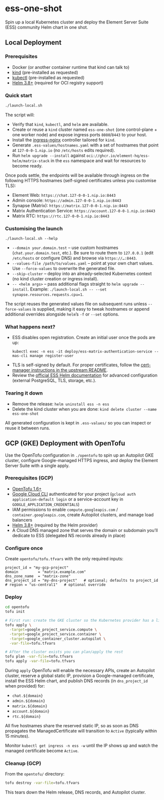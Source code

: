 # ess-one-shot

Spin up a local Kubernetes cluster and deploy the Element Server Suite (ESS) community Helm chart in one shot.

## Local Deployment

### Prerequisites

- Docker (or another container runtime that kind can talk to)
- [kind](https://kind.sigs.k8s.io/) (pre-installed as requested)
- [kubectl](https://kubernetes.io/docs/tasks/tools/) (pre-installed as requested)
- [Helm 3.8+](https://helm.sh/) (required for OCI registry support)

### Quick start

```bash
./launch-local.sh
```

The script will:

- Verify that `kind`, `kubectl`, and `helm` are available.
- Create or reuse a `kind` cluster named `ess-one-shot` (one control-plane + one worker node) and expose ingress ports `8080`/`8443` to your host.
- Install the [ingress-nginx](https://kubernetes.github.io/ingress-nginx/) controller tailored for `kind`.
- Generate `.ess-values/hostnames.yaml` with a set of hostnames that point at `127-0-0-1.nip.io` (no `/etc/hosts` edits required).
- Run `helm upgrade --install` against `oci://ghcr.io/element-hq/ess-helm/matrix-stack` in the `ess` namespace and wait for resources to become ready.

Once pods settle, the endpoints will be available through ingress on the following HTTPS hostnames (self-signed certificates unless you customise TLS):

- Element Web: `https://chat.127-0-0-1.nip.io:8443`
- Admin console: `https://admin.127-0-0-1.nip.io:8443`
- Synapse (Matrix): `https://matrix.127-0-0-1.nip.io:8443`
- Matrix Authentication Service: `https://account.127-0-0-1.nip.io:8443`
- Matrix RTC: `https://rtc.127-0-0-1.nip.io:8443`

### Customising the launch

```
./launch-local.sh --help
```

- `--domain your.domain.test` – use custom hostnames (`chat.your.domain.test`, etc.). Be sure to route them to `127.0.0.1` (edit `/etc/hosts` or configure DNS) and browse via `https://…:8443`.
- `--values-file /path/to/values.yaml` – point at your own chart values. Use `--force-values` to overwrite the generated file.
- `--skip-cluster` – deploy into an already-selected Kubernetes context (no kind cluster creation or ingress install).
- `-- <helm args>` – pass additional flags straight to `helm upgrade --install`. Example: `./launch-local.sh -- --set synapse.resources.requests.cpu=1`.

The script reuses the generated values file on subsequent runs unless `--force-values` is supplied, making it easy to tweak hostnames or append additional overrides alongside `helm`’s `-f` or `--set` options.

### What happens next?

- ESS disables open registration. Create an initial user once the pods are up:
  ```
  kubectl exec -n ess -it deploy/ess-matrix-authentication-service -- mas-cli manage register-user
  ```
- TLS is self-signed by default. For proper certificates, follow the [cert-manager instructions in the upstream README](https://github.com/element-hq/ess-helm#preparing-the-environment).
- Review the [official ESS Helm documentation](https://github.com/element-hq/ess-helm#installation) for advanced configuration (external PostgreSQL, TLS, storage, etc.).

### Tearing it down

- Remove the release: `helm uninstall ess -n ess`
- Delete the kind cluster when you are done: `kind delete cluster --name ess-one-shot`

All generated configuration is kept in `.ess-values/` so you can inspect or reuse it between runs.

## GCP (GKE) Deployment with OpenTofu

Use the OpenTofu configuration in `./opentofu` to spin up an Autopilot GKE cluster, configure Google-managed HTTPS ingress, and deploy the Element Server Suite with a single apply.

### Prerequisites (GCP)

- [OpenTofu 1.6+](https://opentofu.org/)
- [Google Cloud CLI](https://cloud.google.com/sdk/docs/install) authenticated for your project (`gcloud auth application-default login` or a service-account key in `GOOGLE_APPLICATION_CREDENTIALS`)
- IAM permissions to enable `compute.googleapis.com` / `container.googleapis.com`, create Autopilot clusters, and manage load balancers
- [Helm 3.8+](https://helm.sh/) (required by the Helm provider)
- A Cloud DNS managed zone that serves the domain or subdomain you’ll dedicate to ESS (delegated NS records already in place)

### Configure once

Create `opentofu/tofu.tfvars` with the only required inputs:

```hcl
project_id = "my-gcp-project"
domain         = "matrix.example.com"
dns_zone_name  = "matrix-zone"
dns_project_id = "my-dns-project"   # optional; defaults to project_id
# region = "us-central1"   # optional override
```

### Deploy

```bash
cd opentofu
tofu init

# First run: create the GKE cluster so the Kubernetes provider has a live endpoint
tofu apply \
  -target=google_project_service.compute \
  -target=google_project_service.container \
  -target=google_container_cluster.autopilot \
  -var-file=tofu.tfvars

# After the cluster exists you can plan/apply the rest
tofu plan -var-file=tofu.tfvars
tofu apply -var-file=tofu.tfvars
```

During `apply` OpenTofu will enable the necessary APIs, create an Autopilot cluster, reserve a global static IP, provision a Google-managed certificate, install the ESS Helm chart, and publish DNS records (in `dns_project_id` when provided) for:

- `chat.${domain}`
- `admin.${domain}`
- `matrix.${domain}`
- `account.${domain}`
- `rtc.${domain}`

All five hostnames share the reserved static IP, so as soon as DNS propagates the ManagedCertificate will transition to `Active` (typically within 15 minutes).

Monitor `kubectl get ingress -n ess -w` until the IP shows up and watch the managed certificate become `Active`.

### Cleanup (GCP)

From the `opentofu/` directory:

```bash
tofu destroy -var-file=tofu.tfvars
```

This tears down the Helm release, DNS records, and Autopilot cluster.
